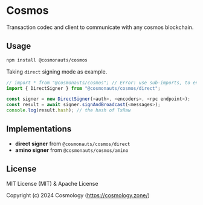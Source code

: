 # Cosmos

Transaction codec and client to communicate with any cosmos blockchain.

## Usage

```sh
npm install @cosmonauts/cosmos
```

Taking `direct` signing mode as example.

```ts
// import * from "@cosmonauts/cosmos"; // Error: use sub-imports, to ensure small app size
import { DirectSigner } from "@cosmonauts/cosmos/direct";

const signer = new DirectSigner(<auth>, <encoders>, <rpc endpoint>);
const result = await signer.signAndBroadcast(<messages>);
console.log(result.hash); // the hash of TxRaw
```

## Implementations

- **direct signer** from `@cosmonauts/cosmos/direct`
- **amino signer** from `@cosmonauts/cosmos/amino`

## License

MIT License (MIT) & Apache License

Copyright (c) 2024 Cosmology (https://cosmology.zone/)